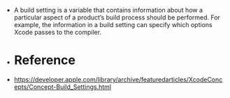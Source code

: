 - A build setting is a variable that contains information about how a particular aspect of a product’s build process should be performed. For example, the information in a build setting can specify which options Xcode passes to the compiler.
- # Reference
- https://developer.apple.com/library/archive/featuredarticles/XcodeConcepts/Concept-Build_Settings.html